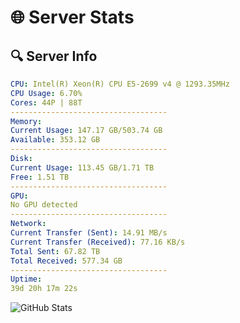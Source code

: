 # 🌐 Server Stats
## 🔍 Server Info
```yaml
CPU: Intel(R) Xeon(R) CPU E5-2699 v4 @ 1293.35MHz
CPU Usage: 6.70%
Cores: 44P | 88T
-----------------------------------
Memory:
Current Usage: 147.17 GB/503.74 GB
Available: 353.12 GB
-----------------------------------
Disk:
Current Usage: 113.45 GB/1.71 TB
Free: 1.51 TB
-----------------------------------
GPU:
No GPU detected
-----------------------------------
Network:
Current Transfer (Sent): 14.91 MB/s
Current Transfer (Received): 77.16 KB/s
Total Sent: 67.82 TB
Total Received: 577.34 GB
-----------------------------------
Uptime:
39d 20h 17m 22s
```
![GitHub Stats](https://img.shields.io/badge/Updated-2025-04-16_17:40:11-blue)